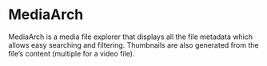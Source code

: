 # MediaArch
MediaArch is a media file explorer that displays all the file metadata which allows easy searching and filtering. Thumbnails are also generated from the file’s content (multiple for a video file).
